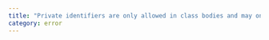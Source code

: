```yaml
---
title: "Private identifiers are only allowed in class bodies and may only be used as part of a class member declaration, property access, or on the left-hand-side of an 'in' expression"
category: error
---
```

